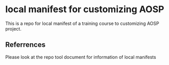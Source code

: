 # local manifest for customizing AOSP #

This is a repo for local manifest of a training course to customizing AOSP project.

## Referrences ##

Please look at the repo tool document for information of local manifests

